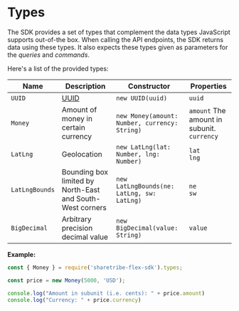 # Types

The SDK provides a set of types that complement the data types
JavaScript supports out-of-the box. When calling the API endpoints,
the SDK returns data using these types. It also expects these types
given as parameters for the *queries* and *commands*.

Here's a list of the provided types:

| Name | Description | Constructor | Properties |
| ---- | ----------- | ----------- | ---------- |
| `UUID` | [UUID](https://en.wikipedia.org/wiki/Universally_unique_identifier) | `new UUID(uuid)` | `uuid`<br /> |
| `Money` | Amount of money in certain currency | `new Money(amount: Number, currency: String)` | `amount` The amount in subunit.<br />`currency`<br /> |
| `LatLng` | Geolocation | `new LatLng(lat: Number, lng: Number)` | `lat`<br />`lng`<br /> |
| `LatLngBounds` | Bounding box limited by North-East and South-West corners | `new LatLngBounds(ne: LatLng, sw: LatLng)` | `ne`<br />`sw`<br /> |
| `BigDecimal` | Arbitrary precision decimal value | `new BigDecimal(value: String)` | `value` |

**Example:**

```js
const { Money } = require('sharetribe-flex-sdk').types;

const price = new Money(5000, 'USD');

console.log("Amount in subunit (i.e. cents): " + price.amount)
console.log("Currency: " + price.currency)
```

